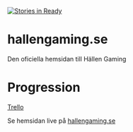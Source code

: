 [![Stories in Ready](https://badge.waffle.io/hallengaming/hemsida.png?label=ready&title=Ready)](https://waffle.io/hallengaming/hemsida)
# hallengaming.se
Den oficiella hemsidan till Hällen Gaming

# Progression
[Trello](https://trello.com/b/rWArqpL7)

Se hemsidan live på [hallengaming.se](https://hallengaming.se)
